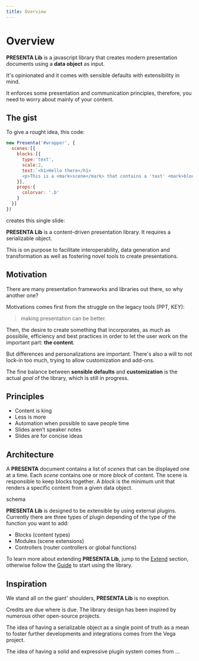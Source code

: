 ```yaml
---
title: Overview
---
```


# Overview

**PRESENTA Lib** is a javascript library that creates modern presentation documents using a **data object** as input.

It's opinionated and it comes with sensible defaults with extensibility in mind.

It enforces some presentation and communication principles, therefore, you need to worry about mainly of your content.



## The gist

To give a rought idea, this code:

```js
new Presenta('#wrapper', {
  scenes:[{
    blocks:[{
      type:'text',
      scale:2,
      text:`<h1>Hello there</h1>
      <p>This is a <mark>scene</mark> that contains a 'text' <mark>block</mark>...</p>`
    }],
    props:{
      colorvar: '.b'
    }
  }]
})
```

creates this single slide:

<pDemo01 />



**PRESENTA Lib** is a content-driven presentation library. It requires a serializable object.

This is on purpose to facilitate interoperability, data generation and transformation as well as fostering novel tools to create presentations.



## Motivation

There are many presentation frameworks and libraries out there, so why another one?

Motivations comes first from the struggle on the legacy tools (PPT, KEY):

> making presentation can be better.

Then, the desire to create something that incorporates, as much as possibile, efficiency and best practices in order to let the user work on the important part: **the content**.

But differences and personalizations are important. There's also a will to not lock-in too much, trying to allow customization and add-ons.

The fine balance between **sensible defaults** and **customization** is the actual *goal* of the library, which is still in progress.

## Principles

- Content is king
- Less is more
- Automation when possible to save people time
- Slides aren’t speaker notes
- Slides are for concise ideas

## Architecture

A **PRESENTA** document contains a list of *scenes* that can be displayed one at a time. Each *scene* contains one or more *block* of content. The scene is responsible to keep blocks together. A *block* is the minimum unit that renders a specific content from  a given data object.

schema

**PRESENTA Lib** is designed to be extensible by using external plugins. Currently there are three types of plugin depending of the type of the function you want to add:

- Blocks (content types)
- Modules (scene extensions)
- Controllers (router controllers or global functions)

To learn more about extending **PRESENTA Lib**, jump to the [Extend](/extend) section, otherwise follow the [Guide](/guide) to start using the library.



## Inspiration

We stand all on the giant' shoulders, **PRESENTA Lib** is no exeption.

Credits are due where is due. The library design has been inspired by numerous other open-source projects.

The idea of having a serializable object as a single point of truth as a mean to foster further developments and integrations comes from the Vega project.

The idea of having a solid and expressive plugin system comes from ...

